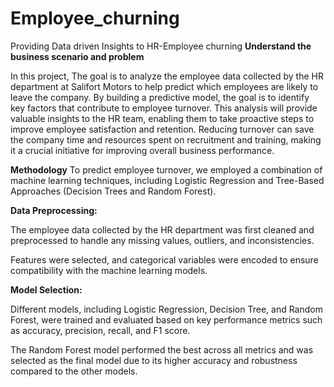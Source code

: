 # Employee_churning
Providing Data driven Insights to HR-Employee churning
**Understand the business scenario and problem**

In this project, The goal is to analyze the employee data collected by the HR department at Salifort Motors to help predict which employees are likely to leave the company. By building a predictive model, the goal is to identify key factors that contribute to employee turnover. This analysis will provide valuable insights to the HR team, enabling them to take proactive steps to improve employee satisfaction and retention. Reducing turnover can save the company time and resources spent on recruitment and training, making it a crucial initiative for improving overall business performance.

**Methodology**
To predict employee turnover, we employed a combination of machine learning techniques, including Logistic Regression and Tree-Based Approaches (Decision Trees and Random Forest).

**Data Preprocessing:**

The employee data collected by the HR department was first cleaned and preprocessed to handle any missing values, outliers, and inconsistencies.

Features were selected, and categorical variables were encoded to ensure compatibility with the machine learning models.

**Model Selection:**

Different models, including Logistic Regression, Decision Tree, and Random Forest, were trained and evaluated based on key performance metrics such as accuracy, precision, recall, and F1 score.

The Random Forest model performed the best across all metrics and was selected as the final model due to its higher accuracy and robustness compared to the other models.
